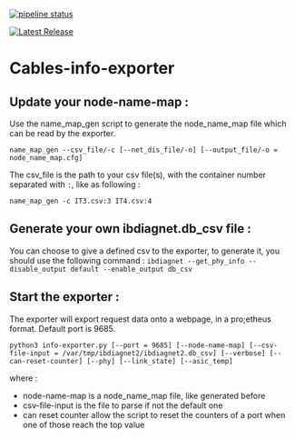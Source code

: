 [![pipeline status](https://gitlab.cern.ch/tgalpin/cables-info-exporter/badges/master/pipeline.svg)](https://gitlab.cern.ch/tgalpin/cables-info-exporter/-/commits/master) 

[![Latest Release](https://gitlab.cern.ch/tgalpin/cables-info-exporter/-/badges/release.svg)](https://gitlab.cern.ch/tgalpin/cables-info-exporter/-/releases)


# Cables-info-exporter

## Update your node-name-map :

Use the name_map_gen script to generate the node_name_map file which can be read by the exporter.

```name_map_gen --csv_file/-c [--net_dis_file/-n] [--output_file/-o = node_name_map.cfg]```

The csv_file is the path to your csv file(s), with the container number separated with ```:```, like as following :

```name_map_gen -c IT3.csv:3 IT4.csv:4```


## Generate your own ibdiagnet.db_csv file :

You can choose to give a defined csv to the exporter, to generate it, you should use the following command :
```ibdiagnet --get_phy_info --disable_output default --enable_output db_csv```


## Start the exporter :

The exporter will export request data onto a webpage, in a pro;etheus format. Default port is 9685.

```python3 info-exporter.py [--port = 9685] [--node-name-map] [--csv-file-input = /var/tmp/ibdiagnet2/ibdiagnet2.db_csv] [--verbose] [--can-reset-counter] [--phy] [--link_state] [--asic_temp]```

where :

- node-name-map is a node_name_map file, like generated before
- csv-file-input is the file to parse if not the default one
- can reset counter allow the script to reset the counters of a port when one of those reach the top value
